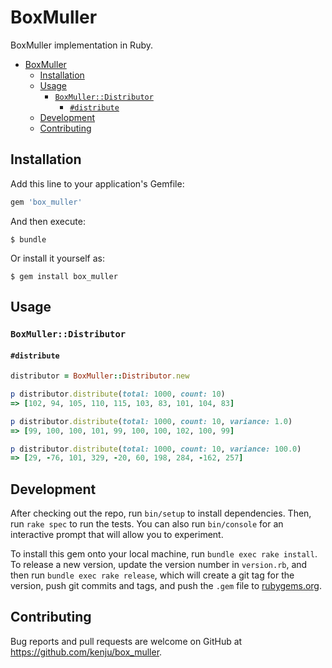 # BoxMuller

BoxMuller implementation in Ruby.

<!-- TOC -->

- [BoxMuller](#boxmuller)
  - [Installation](#installation)
  - [Usage](#usage)
    - [`BoxMuller::Distributor`](#boxmullerdistributor)
      - [`#distribute`](#distribute)
  - [Development](#development)
  - [Contributing](#contributing)

<!-- /TOC -->

## Installation

Add this line to your application's Gemfile:

```ruby
gem 'box_muller'
```

And then execute:

    $ bundle

Or install it yourself as:

    $ gem install box_muller

## Usage

### `BoxMuller::Distributor`

#### `#distribute`

```ruby
distributor = BoxMuller::Distributor.new

p distributor.distribute(total: 1000, count: 10)
=> [102, 94, 105, 110, 115, 103, 83, 101, 104, 83]

p distributor.distribute(total: 1000, count: 10, variance: 1.0)
=> [99, 100, 100, 101, 99, 100, 100, 102, 100, 99]

p distributor.distribute(total: 1000, count: 10, variance: 100.0)
=> [29, -76, 101, 329, -20, 60, 198, 284, -162, 257]
```

## Development

After checking out the repo, run `bin/setup` to install dependencies. Then, run `rake spec` to run the tests. You can also run `bin/console` for an interactive prompt that will allow you to experiment.

To install this gem onto your local machine, run `bundle exec rake install`. To release a new version, update the version number in `version.rb`, and then run `bundle exec rake release`, which will create a git tag for the version, push git commits and tags, and push the `.gem` file to [rubygems.org](https://rubygems.org).

## Contributing

Bug reports and pull requests are welcome on GitHub at https://github.com/kenju/box_muller.
